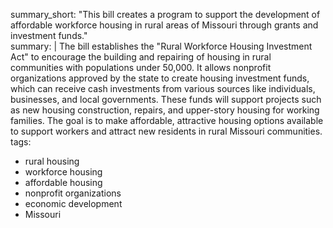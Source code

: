 summary_short: "This bill creates a program to support the development of affordable workforce housing in rural areas of Missouri through grants and investment funds."  
summary: |
  The bill establishes the "Rural Workforce Housing Investment Act" to encourage the building and repairing of housing in rural communities with populations under 50,000. It allows nonprofit organizations approved by the state to create housing investment funds, which can receive cash investments from various sources like individuals, businesses, and local governments. These funds will support projects such as new housing construction, repairs, and upper-story housing for working families. The goal is to make affordable, attractive housing options available to support workers and attract new residents in rural Missouri communities.  
tags:
  - rural housing
  - workforce housing
  - affordable housing
  - nonprofit organizations
  - economic development
  - Missouri

